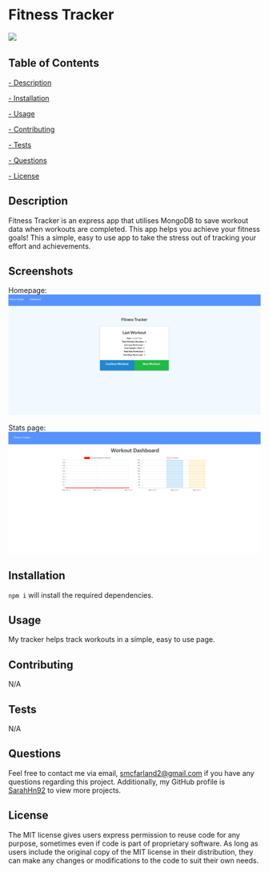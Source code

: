 # Fitness Tracker

  ![](https://img.shields.io/badge/License-MIT-lightgreen)

  ## Table of Contents
   
   [ - Description](#description)
 
   [ - Installation](#installation)
 
   [ - Usage](#usage)
   
   [ - Contributing](#contributing)
   
   [ - Tests](#tests)
   
   [ - Questions](#questions)
  
   [ - License](#license)

 
   ## Description
  Fitness Tracker is an express app that utilises MongoDB to save workout data when workouts are completed. This app helps you achieve your fitness goals! This a simple, easy to use app to take the stress out of tracking your effort and achievements.

  ## Screenshots

  Homepage:
  ![Homepage-screenshot](.\Assets\Screenshot1.png)

  Stats page:
  ![Stats-page-screenshot](.\Assets\Screenshot2.png)
  
  ## Installation
 `npm i` will install the required dependencies.
 

  ## Usage
 My tracker helps track workouts in a simple, easy to use page.
 
  
  ## Contributing
  N/A
 
  
  ## Tests
  N/A
  

  ## Questions
  Feel free to contact me via email, smcfarland2@gmail.com if you have any questions regarding this project. 
  Additionally, my GitHub profile is [SarahHn92](https://github.com/SarahHn92) to view more projects.

  ## License
  The MIT license gives users express permission to reuse code for any purpose, 
sometimes even if code is part of proprietary software. As long as users include the original 
copy of the MIT license in their distribution, they can make any changes or modifications to the 
code to suit their own needs.
